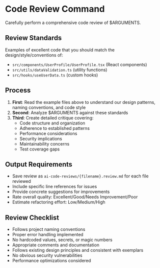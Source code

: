 # Code Review Command

Carefully perform a comprehensive code review of $ARGUMENTS.

## Review Standards

Examples of excellent code that you should match the design/style/conventions of:

- `src/components/UserProfile/UserProfile.tsx` (React components)
- `src/utils/dataValidation.ts` (utility functions)
- `src/hooks/useUserData.ts` (custom hooks)

## Process

1. **First**: Read the example files above to understand our design patterns, naming conventions, and code style
2. **Second**: Analyze $ARGUMENTS against these standards
3. **Third**: Create detailed critique covering:
    - Code structure and organization
    - Adherence to established patterns
    - Performance considerations
    - Security implications
    - Maintainability concerns
    - Test coverage gaps

## Output Requirements

- Save review as `ai-code-reviews/{filename}.review.md` for each file reviewed
- Include specific line references for issues
- Provide concrete suggestions for improvements
- Rate overall quality: Excellent/Good/Needs Improvement/Poor
- Estimate refactoring effort: Low/Medium/High

## Review Checklist

- Follows project naming conventions
- Proper error handling implemented
- No hardcoded values, secrets, or magic numbers
- Appropriate comments and documentation
- Follows existing design principles and consistent with exemplars
- No obvious security vulnerabilities
- Performance optimizations considered